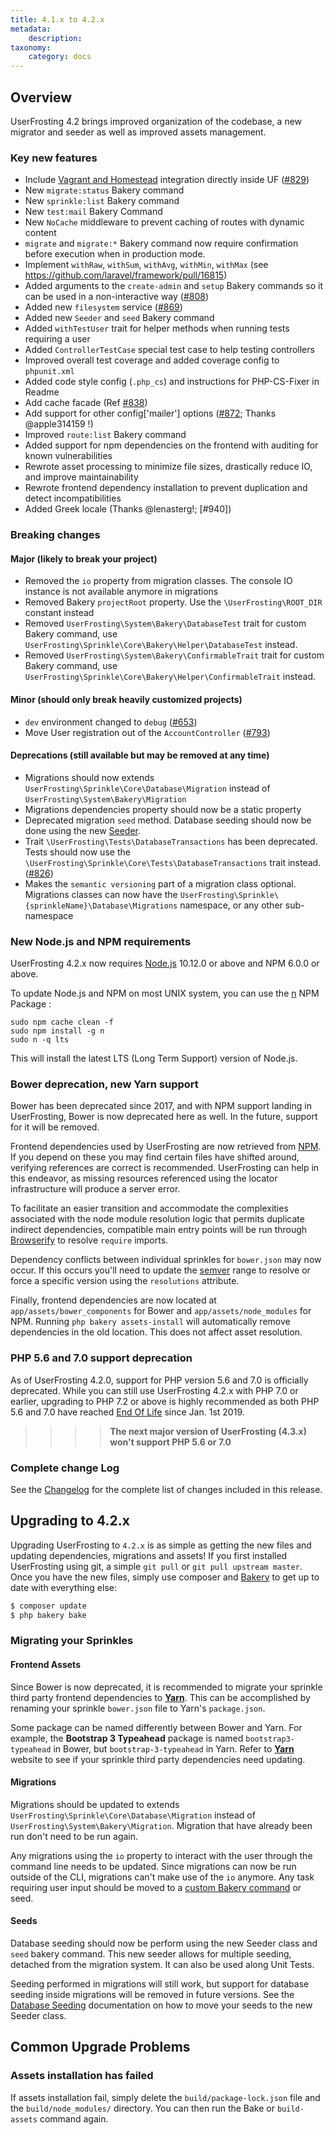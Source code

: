 ```yaml
---
title: 4.1.x to 4.2.x
metadata:
    description:
taxonomy:
    category: docs
---
```


## Overview

UserFrosting 4.2 brings improved organization of the codebase, a new migrator and seeder as well as improved assets management.

### Key new features

- Include [Vagrant and Homestead](/installation/environment/homestead) integration directly inside UF ([#829])
- New `migrate:status` Bakery command
- New `sprinkle:list` Bakery command
- New `test:mail` Bakery Command
- New `NoCache` middleware to prevent caching of routes with dynamic content
- `migrate` and `migrate:*` Bakery command now require confirmation before execution when in production mode.
- Implement `withRaw`, `withSum`, `withAvg`, `withMin`, `withMax` (see https://github.com/laravel/framework/pull/16815)
- Added arguments to the `create-admin` and `setup` Bakery commands so it can be used in a non-interactive way ([#808])
- Added new `filesystem` service ([#869])
- Added new `Seeder` and `seed` Bakery command
- Added `withTestUser` trait for helper methods when running tests requiring a user
- Added `ControllerTestCase` special test case to help testing controllers
- Improved overall test coverage and added coverage config to `phpunit.xml`
- Added code style config (`.php_cs`) and instructions for PHP-CS-Fixer in Readme
- Add cache facade (Ref [#838])
- Add support for other config['mailer'] options ([#872]; Thanks @apple314159 !)
- Improved `route:list` Bakery command
- Added support for npm dependencies on the frontend with auditing for known vulnerabilities
- Rewrote asset processing to minimize file sizes, drastically reduce IO, and improve maintainability
- Rewrote frontend dependency installation to prevent duplication and detect incompatibilities
- Added Greek locale (Thanks @lenasterg!; [#940])

### Breaking changes

#### Major (likely to break your project)
- Removed the `io` property from migration classes. The console IO instance is not available anymore in migrations
- Removed Bakery `projectRoot` property. Use the `\UserFrosting\ROOT_DIR` constant instead
- Removed `UserFrosting\System\Bakery\DatabaseTest` trait for custom Bakery command, use `UserFrosting\Sprinkle\Core\Bakery\Helper\DatabaseTest` instead.
- Removed `UserFrosting\System\Bakery\ConfirmableTrait` trait for custom Bakery command, use `UserFrosting\Sprinkle\Core\Bakery\Helper\ConfirmableTrait` instead.

#### Minor (should only break heavily customized projects)
- `dev` environment changed to `debug`  ([#653])
- Move User registration out of the `AccountController` ([#793])

#### Deprecations (still available but may be removed at any time)
- Migrations should now extends `UserFrosting\Sprinkle\Core\Database\Migration` instead of `UserFrosting\System\Bakery\Migration`
- Migrations dependencies property should now be a static property
- Deprecated migration `seed` method. Database seeding should now be done using the new [Seeder](/database/seeding).
- Trait `\UserFrosting\Tests\DatabaseTransactions` has been deprecated. Tests should now use the `\UserFrosting\Sprinkle\Core\Tests\DatabaseTransactions` trait instead. ([#826])
- Makes the `semantic versioning` part of a migration class optional. Migrations classes can now have the `UserFrosting\Sprinkle\{sprinkleName}\Database\Migrations` namespace, or any other sub-namespace

### New Node.js and NPM requirements

UserFrosting 4.2.x now requires [Node.js](https://nodejs.org/en/) 10.12.0 or above and NPM 6.0.0 or above.

To update Node.js and NPM on most UNIX system, you can use the [n](https://www.npmjs.com/package/n) NPM Package :
```
sudo npm cache clean -f
sudo npm install -g n
sudo n -q lts
```

This will install the latest LTS (Long Term Support) version of Node.js.

### Bower deprecation, new Yarn support

Bower has been deprecated since 2017, and with NPM support landing in UserFrosting, Bower is now deprecated here as well. In the future, support for it will be removed.

Frontend dependencies used by UserFrosting are now retrieved from [NPM](https://www.npmjs.com/). If you depend on these you may find certain files have shifted around, verifying references are correct is recommended. UserFrosting can help in this endeavor, as missing resources referenced using the locator infrastructure will produce a server error.

To facilitate an easier transition and accommodate the complexities associated with the node module resolution logic that permits duplicate indirect dependencies, compatible main entry points will be run through [Browserify](https://www.npmjs.com/package/browserify) to resolve `require` imports.

Dependency conflicts between individual sprinkles for `bower.json` may now occur. If this occurs you'll need to update the [semver](https://semver.org/) range to resolve or force a specific version using the `resolutions` attribute.

Finally, frontend dependencies are now located at `app/assets/bower_components` for Bower and `app/assets/node_modules` for NPM. Running `php bakery assets-install` will automatically remove dependencies in the old location. This does not affect asset resolution.

### PHP 5.6 and 7.0 support deprecation

As of UserFrosting 4.2.0, support for PHP version 5.6 and 7.0 is officially deprecated. While you can still use UserFrosting 4.2.x with PHP 7.0 or earlier, upgrading to PHP 7.2 or above is highly recommended as both PHP 5.6 and 7.0 have reached [End Of Life](http://php.net/supported-versions.php) since Jan. 1st 2019.

>>>> **The next major version of UserFrosting (4.3.x) won't support PHP 5.6 or 7.0**

### Complete change Log

See the [Changelog](https://github.com/userfrosting/UserFrosting/blob/master/CHANGELOG.md#v420) for the complete list of changes included in this release.


## Upgrading to 4.2.x

Upgrading UserFrosting to `4.2.x` is as simple as getting the new files and updating dependencies, migrations and assets! If you first installed UserFrosting using git, a simple `git pull` or `git pull upstream master`. Once you have the new files, simply use composer and [Bakery](/cli) to get up to date with everything else:

```bash
$ composer update
$ php bakery bake
```

### Migrating your Sprinkles

#### Frontend Assets

Since Bower is now deprecated, it is recommended to migrate your sprinkle third party frontend dependencies to [**Yarn**](https://yarnpkg.com/). This can be accomplished by renaming your sprinkle `bower.json` file to Yarn's `package.json`.

Some package can be named differently between Bower and Yarn. For example, the **Bootstrap 3 Typeahead** package is named `bootstrap3-typeahead` in Bower, but `bootstrap-3-typeahead` in Yarn. Refer to [**Yarn**](https://yarnpkg.com/) website to see if your sprinkle third party dependencies need updating.

#### Migrations

Migrations should be updated to extends `UserFrosting\Sprinkle\Core\Database\Migration` instead of `UserFrosting\System\Bakery\Migration`. Migration that have already been run don't need to be run again.

Any migrations using the `io` property to interact with the user through the command line needs to be updated. Since migrations can now be run outside of the CLI, migrations can't make use of the `io` anymore. Any task requiring user input should be moved to a [custom Bakery command](/cli/custom-commands) or seed.

#### Seeds

Database seeding should now be perform using the new Seeder class and `seed` bakery command. This new seeder allows for multiple seeding, detached from the migration system. It can also be used along Unit Tests.

Seeding performed in migrations will still work, but support for database seeding inside migrations will be removed in future versions. See the [Database Seeding](/database/seeding) documentation on how to move your seeds to the new Seeder class.


## Common Upgrade Problems

### Assets installation has failed

If assets installation fail, simply delete the `build/package-lock.json` file and the `build/node_modules/` directory. You can then run the Bake or `build-assets` command again.


[#653]: https://github.com/userfrosting/UserFrosting/issues/653
[#793]: https://github.com/userfrosting/UserFrosting/issues/793
[#808]: https://github.com/userfrosting/UserFrosting/issues/808
[#826]: https://github.com/userfrosting/UserFrosting/issues/826
[#829]: https://github.com/userfrosting/UserFrosting/issues/829
[#838]: https://github.com/userfrosting/UserFrosting/issues/838
[#869]: https://github.com/userfrosting/UserFrosting/issues/869
[#872]: https://github.com/userfrosting/UserFrosting/issues/872
